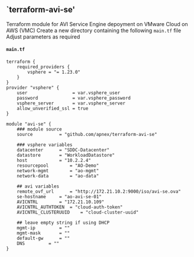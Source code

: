 ## `terraform-avi-se'
Terraform module for AVI Service Engine depoyment on VMware Cloud on AWS (VMC)
Create a new directory containing the following `main.tf` file  
Adjust parameters as required  

#### `main.tf`
```
terraform {
	required_providers {
		vsphere = "= 1.23.0"
	}
}
provider "vsphere" {
	user                 = var.vsphere_user
	password             = var.vsphere_password
	vsphere_server       = var.vsphere_server
	allow_unverified_ssl = true
}

module "avi-se" {
	### module source
	source			= "github.com/apnex/terraform-avi-se"

	### vsphere variables
	datacenter		= "SDDC-Datacenter"
	datastore		= "WorkloadDatastore"
	host			= "10.2.2.4"
	resourcepool		= "AO-Demo"
	network-mgmt		= "ao-mgmt"
	network-data		= "ao-data"

	## avi variables
	remote_ovf_url		= "http://172.21.10.2:9000/iso/avi-se.ova"
	se-hostname		= "ao-avi-se-01"
	AVICNTRL		= "172.21.10.109"
	AVICNTRL_AUTHTOKEN	= "cloud-auth-token"
	AVICNTRL_CLUSTERUUID	= "cloud-cluster-uuid"

	## leave empty string if using DHCP
	mgmt-ip			= ""
	mgmt-mask		= ""
	default-gw		= ""
	DNS			= ""
}
```
